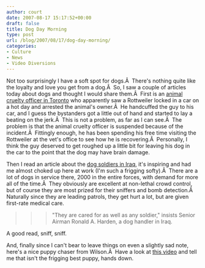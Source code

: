 ```yaml
---
author: court
date: 2007-08-17 15:17:52+00:00
draft: false
title: Dog Day Morning
type: post
url: /blog/2007/08/17/dog-day-morning/
categories:
- Culture
- News
- Video Diversions
---
```


Not too surprisingly I have a soft spot for dogs.Â  There's nothing quite like the loyalty and love you get from a dog.Â  So, I saw a couple of articles today about dogs and thought I would share them.Â  First is an [animal cruelty officer in Toronto](http://cnews.canoe.ca/CNEWS/Canada/2007/08/17/4425492-sun.html) who apparently saw a Rottweiler locked in a car on a hot day and arrested the animal's owner.Â  He handcuffed the guy to his car, and I guess the bystanders got a little out of hand and started to lay a beating on the jerk.Â  This is not a problem, as far as I can see.Â  The problem is that the animal cruelty officer is suspended because of the incident.Â  Fittingly enough, he has been spending his free time visiting the Rottweiler at the vet's office to see how he is recovering.Â  Personally, I think the guy deserved to get roughed up a little bit for leaving his dog in the car to the point that the dog may have brain damage.

Then I read an article about the [dog soldiers in Iraq](http://www.cnn.com/2007/LIVING/08/13/war.dogs.ap/index.html?eref=rss_topstories), it's inspiring and had me almost choked up here at work (I'm such a frigging softy).Â  There are a lot of dogs in service there, 2000 in the entire forces, with demand for more all of the time.Â  They obviously are excellent at non-lethal crowd control, but of course they are most prized for their sniffers and bomb detection.Â  Naturally since they are leading patrols, they get hurt a lot, but are given first-rate medical care.


<blockquote>

> 
> <blockquote>"They are cared for as well as any soldier," insists Senior Airman Ronald A. Harden, a dog handler in Iraq.</blockquote>
> 
> 
</blockquote>


A good read, sniff, sniff.

And, finally since I can't bear to leave things on even a slightly sad note, here's a nice puppy chaser from Wilson.Â  Have a look at [this video](http://www.metacafe.com/watch/723617/puppy_whistle/) and tell me that isn't the frigging best puppy, hands down.
